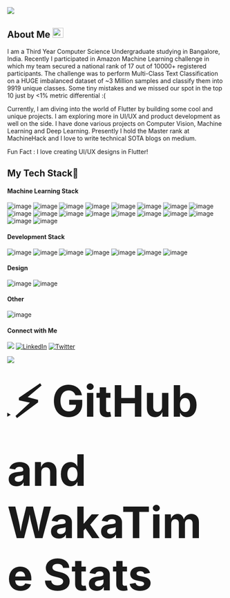 <img src="https://user-images.githubusercontent.com/53419293/135232307-a2a48d54-5c89-4a53-a479-08eb92884c0e.jpg">

## About Me <img src="https://media.giphy.com/media/hvRJCLFzcasrR4ia7z/giphy.gif" width="25px" height="23px">
I am a Third Year Computer Science Undergraduate studying in Bangalore, India.
Recently I participated in Amazon Machine Learning challenge in which my team secured a national rank of 17 out of 10000+ registered participants. The challenge was to perform Multi-Class Text Classification on a HUGE imbalanced dataset of ~3 Million samples and classify them into 9919 unique classes.
Some tiny mistakes and we missed our spot in the top 10 just by <1% metric differential :(
<br>

Currently, I am diving into the world of Flutter by building some cool and unique projects. I am exploring more in UI/UX and product development as well on the side. I have done various projects on Computer Vision, Machine Learning and Deep Learning.
Presently I hold the Master rank at MachineHack and I love to write technical SOTA blogs on medium.
</br>

Fun Fact : I love creating UI/UX designs in Flutter!

## My Tech Stack🚀
#### Machine Learning Stack
![image](https://img.shields.io/badge/Python-3776AB?style=for-the-badge&logo=python&logoColor=white)
![image](https://img.shields.io/badge/pandas%20-%23150458.svg?&style=for-the-badge&logo=pandas&logoColor=white)
![image](https://img.shields.io/badge/numpy%20-%23013243.svg?&style=for-the-badge&logo=numpy&logoColor=white)
![image](https://img.shields.io/badge/Jupyter-F37626.svg?&style=for-the-badge&logo=Jupyter&logoColor=white)
![image](https://img.shields.io/badge/OpenCV-27338e?style=for-the-badge&logo=OpenCV&logoColor=white)
![image](https://img.shields.io/badge/Keras-D00000?style=for-the-badge&logo=Keras&logoColor=white)
![image](https://img.shields.io/badge/TensorFlow-FF6F00?style=for-the-badge&logo=TensorFlow&logoColor=white)
![image](https://img.shields.io/badge/PyTorch-EE4C2C?style=for-the-badge&logo=PyTorch&logoColor=white)
![image](https://img.shields.io/badge/scikit_learn-F7931E?style=for-the-badge&logo=scikit-learn&logoColor=white)
![image](https://img.shields.io/badge/Streamlit-FF4B4B?style=for-the-badge&logo=Streamlit&logoColor=white)
![image](https://img.shields.io/badge/Plotly-239120?style=for-the-badge&logo=plotly&logoColor=white)
![image](https://img.shields.io/badge/PyTorch-Lightning-792EE5?style=for-the-badge&logo=PyTorch-Lightning&logoColor=white)
![image](https://img.shields.io/badge/MySQL-00000F?style=for-the-badge&logo=mysql&logoColor=white)
![image](https://img.shields.io/badge/Flask-000000?style=for-the-badge&logo=flask&logoColor=white)
![image](https://img.shields.io/badge/Docker-2CA5E0?style=for-the-badge&logo=docker&logoColor=white)
![image](https://img.shields.io/badge/DVC-945DD6?style=for-the-badge&logo=dataversioncontrol&logoColor=white)
![image](https://img.shields.io/badge/Heroku-430098?style=for-the-badge&logo=heroku&logoColor=white)
![image](https://img.shields.io/badge/Vercel-000000?style=for-the-badge&logo=vercel&logoColor=white)
<!-- ![image](https://img.shields.io/badge/OpenCV-27338e?style=for-the-badge&logo=OpenCV&logoColor=white) -->
<!-- ![image](https://img.shields.io/badge/Django-092E20?style=for-the-badge&logo=django&logoColor=white) -->

#### Development Stack
![image](https://img.shields.io/badge/Git-F05032?style=for-the-badge&logo=git&logoColor=white)
![image](https://img.shields.io/badge/HTML5-E34F26?style=for-the-badge&logo=html5&logoColor=white)
![image](https://img.shields.io/badge/CSS3-1572B6?style=for-the-badge&logo=css3&logoColor=white)
![image](https://img.shields.io/badge/Tailwind_CSS-38B2AC?style=for-the-badge&logo=tailwind-css&logoColor=white)
![image](https://img.shields.io/badge/Dart-0175C2?style=for-the-badge&logo=dart&logoColor=white)
![image](https://img.shields.io/badge/Flutter-02569B?style=for-the-badge&logo=flutter&logoColor=white)
![image](https://img.shields.io/badge/firebase-ffca28?style=for-the-badge&logo=firebase&logoColor=black)
<!-- ![image](https://img.shields.io/badge/JavaScript-F7DF1E?style=for-the-badge&logo=javascript&logoColor=black) -->
<!-- ![image](https://img.shields.io/badge/React_Native-20232A?style=for-the-badge&logo=react&logoColor=61DAFB) -->
<!-- ![image](https://img.shields.io/badge/Expo-1B1F23?style=for-the-badge&logo=expo&logoColor=white) -->
<!-- ![image](https://img.shields.io/badge/AWS_Amplify-232F3E?style=for-the-badge&logo=amazon-aws&logoColor=white) -->
<!-- ![image](https://img.shields.io/badge/Bootstrap-563D7C?style=for-the-badge&logo=bootstrap&logoColor=white) -->
#### Design
![image](https://img.shields.io/badge/Figma-F24E1E?style=for-the-badge&logo=figma&logoColor=white)
![image](https://img.shields.io/badge/Adobe%20XD-FF61F6?style=for-the-badge&logo=Adobe%20XD&logoColor=white)
<!-- ![image](https://img.shields.io/badge/Canva-%2300C4CC.svg?&style=for-the-badge&logo=Canva&logoColor=white) -->
#### Other
![image](https://img.shields.io/badge/C-00599C?style=for-the-badge&logo=c&logoColor=white)
<!-- ![image](https://img.shields.io/badge/Java-ED8B00?style=for-the-badge&logo=java&logoColor=white) -->
#### Connect with Me
<p align="left">
 <a target="_blank" href="mailto:iamnakshatrasingh@gmail.com"> <img src="https://img.shields.io/badge/Gmail-D14836?style=for-the-badge&logo=gmail&logoColor=white"></a>
<a target="_blank" href="https://www.linkedin.com/in/nakshatrasinghh/"><img alt="LinkedIn" src="https://img.shields.io/badge/linkedin-%230077B5.svg?style=for-the-badge&logo=linkedin&logoColor=white"/></a>
<!-- <a target="_blank" href="https://nakshatrasinghh.medium.com"><img alt="Medium" src="https://img.shields.io/badge/Medium-%23000000.svg?style=for-the-badge&logo=Medium&logoColor=white"/></a> -->
<a target="_blank" href="https://twitter.com/iamnakshatraa"><img alt="Twitter" src="https://img.shields.io/badge/Twitter-%231DA1F2.svg?style=for-the-badge&logo=Twitter&logoColor=white"/></a>
<!-- <a target="_blank" href="https://www.instagram.com/nakshatraa.singhh/">	<img alt="Instagram" src="https://img.shields.io/badge/Instagram-%23E4405F.svg?style=for-the-badge&logo=Instagram&logoColor=white"/></a> -->
<!-- <a target="_blank" href="https://www.kaggle.com/nakshatrasingh">	<img alt="Kaggle" src="https://img.shields.io/badge/Kaggle-20BEFF?style=for-the-badge&logo=Kaggle&logoColor=white"/></a> -->
<!-- <a target="_blank" href="https://www.hackerearth.com/@nakshatra18"> <img src="https://img.shields.io/badge/HackerEarth-%232C3454.svg?&style=for-the-badge&logo=HackerEarth&logoColor=Blue"></a> -->
</p>
</p>



![](https://github-readme-streak-stats.herokuapp.com?user=nakshatrasinghh&theme=dracula&hide_border=true)


<details>	
  <summary><b style="font-size:100px">⚡ GitHub and WakaTime Stats</b></summary>
<img src="https://github-readme-stats-pvt.nakshatrasinghh.vercel.app/api?username=nakshatrasinghh&show_icons=true&theme=material-palenight&layout=compact&count_private=true" />
<img src="https://github-readme-stats.vercel.app/api/top-langs/?username=nakshatrasinghh&layout=compact&hide=jupyter%20notebook&theme=material-palenight"/>
  
<!-- <img src="https://github-readme-stats.vercel.app/api/wakatime?username=nakshatrasinghh&layout=compact"/> -->

  

<!--START_SECTION:waka-->
![Lines of code](https://img.shields.io/badge/From%20Hello%20World%20I%27ve%20Written-2.9%20million%20lines%20of%20code-blue)

**🐱 My GitHub Data** 

> 🏆 462 Contributions in the Year 2021
 > 
> 📦 933.1 kB Used in GitHub's Storage 
 > 
> 💼 Opted to Hire
 > 
> 📜 43 Public Repositories 
 > 
> 🔑 46 Private Repositories  
 > 
**I'm an Early 🐤** 

```text
🌞 Morning    229 commits    █████░░░░░░░░░░░░░░░░░░░░   21.77% 
🌆 Daytime    476 commits    ███████████░░░░░░░░░░░░░░   45.25% 
🌃 Evening    330 commits    ███████░░░░░░░░░░░░░░░░░░   31.37% 
🌙 Night      17 commits     ░░░░░░░░░░░░░░░░░░░░░░░░░   1.62%

```
📅 **I'm Most Productive on Thursday** 

```text
Monday       157 commits    ███░░░░░░░░░░░░░░░░░░░░░░   14.92% 
Tuesday      135 commits    ███░░░░░░░░░░░░░░░░░░░░░░   12.83% 
Wednesday    136 commits    ███░░░░░░░░░░░░░░░░░░░░░░   12.93% 
Thursday     181 commits    ████░░░░░░░░░░░░░░░░░░░░░   17.21% 
Friday       163 commits    ███░░░░░░░░░░░░░░░░░░░░░░   15.49% 
Saturday     158 commits    ███░░░░░░░░░░░░░░░░░░░░░░   15.02% 
Sunday       122 commits    ███░░░░░░░░░░░░░░░░░░░░░░   11.6%

```


📊 **This Week I Spent My Time On** 

```text
⌚︎ Time Zone: Asia/Kolkata

💬 Programming Languages: 
Dart                     8 hrs 27 mins       ██████████████████████░░░   88.09% 
HTML                     45 mins             ██░░░░░░░░░░░░░░░░░░░░░░░   7.96% 
YAML                     15 mins             ░░░░░░░░░░░░░░░░░░░░░░░░░   2.75% 
Groovy                   3 mins              ░░░░░░░░░░░░░░░░░░░░░░░░░   0.59% 
Markdown                 1 min               ░░░░░░░░░░░░░░░░░░░░░░░░░   0.29%

🔥 Editors: 
VS Code                  9 hrs 35 mins       █████████████████████████   100.0%

🐱‍💻 Projects: 
job_finder_app           3 hrs 29 mins       █████████░░░░░░░░░░░░░░░░   36.34% 
flutterapp               1 hr 37 mins        ████░░░░░░░░░░░░░░░░░░░░░   17.0% 
nutrition_app            1 hr 9 mins         ███░░░░░░░░░░░░░░░░░░░░░░   12.09% 
a_commerce-master        51 mins             ██░░░░░░░░░░░░░░░░░░░░░░░   8.88% 
personal-portfolio       45 mins             ██░░░░░░░░░░░░░░░░░░░░░░░   7.96%

💻 Operating System: 
Mac                      9 hrs 35 mins       █████████████████████████   100.0%

```

**I Mostly Code in Dart** 

```text
Dart                     25 repos            ████████░░░░░░░░░░░░░░░░░   33.33% 
Jupyter Notebook         19 repos            ██████░░░░░░░░░░░░░░░░░░░   25.33% 
Python                   13 repos            ████░░░░░░░░░░░░░░░░░░░░░   17.33% 
HTML                     10 repos            ███░░░░░░░░░░░░░░░░░░░░░░   13.33% 
TypeScript               3 repos             █░░░░░░░░░░░░░░░░░░░░░░░░   4.0%

```


**Timeline**

![Chart not found](https://raw.githubusercontent.com/nakshatrasinghh/nakshatrasinghh/master/charts/bar_graph.png) 


 Last Updated on 02/10/2021
<!--END_SECTION:waka-->

*NOTE: Top languages does not indicate my skill level or anything like that. It is just a metric of which languages have been hosted by me on GitHub based on the usage across repositories. There are others which I haven't put up on GitHub.*

</details>
